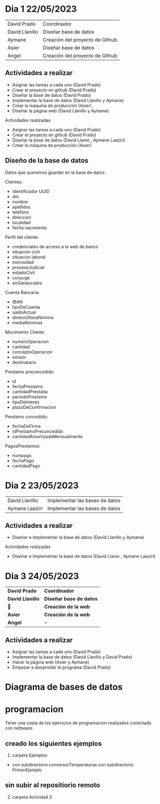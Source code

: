 # Dia 1                                   22/05/2023


<table>
  <tr>
   <td>David Prado 
   </td>
   <td>Coordinador
   </td>
  </tr>
  <tr>
   <td>David Llanillo
   </td>
   <td>Diseñar base de datos
   </td>
  </tr>
  <tr>
   <td>Aymane
   </td>
   <td>Creación del proyecto de Github
   </td>
  </tr>
  <tr>
   <td>Asier 
   </td>
   <td>Diseñar base de datos
   </td>
  </tr>
  <tr>
   <td>Angel
   </td>
   <td>Creación del proyecto de Github
   </td>
  </tr>
</table>



## Actividades a realizar 



* Asignar las tareas a cada uno (David Prado)
* Crear el proyecto en github (David Prado)
* Diseñar la base de datos (David Prado)
* Implementar la base de datos (David Llanillo y Aymane)
* Crear la máquina de producción (Asier)
* Diseñar la página web  (David Llanillo y Aymane)

Actividades realizadas



* Asignar las tareas a cada uno (David Prado)
* Crear el proyecto en github (David Prado)
* Diseñar la base de datos (David Llanio , Aymane Laaziri)
* Crear la máquina de producción (Asier)


## Diseño de la base de datos

Datos que queremos guardar en la base de datos:

Clientes:



* identificador UUID
* dni
* nombre
* apellidos
* telefono
* direccion
* localidad
* fecha nacimiento

Perfil del cliente:



* credenciales de acceso a la web de banco
* situacion civil
* situacion laboral
* morosidad
* procesoJudicial
* estadoCivil
* conyuge
* enGananciales

Cuenta Bancaria:



* IBAN
* tipoDeCuenta
* saldoActual
* dineroUltimaNomina
* mediaNominas

Movimiento Cliente:



* numeroOperacion
* cantidad
* conceptoOperacion
* emisor
* destinatario

Prestamo preconcedido:



* id
* fechaPrestamo
* cantidadPrestada
* periodoPrestamo
* tipoDeInteres
* plazoDeConfirmacion

Prestamo concedido:



* fechaDeFirma
* idPrestamoPreconcedido
* cantidadAmortizadaMensualmente

PagosPrestamos:



* numpago
* fechaPago
* cantidadPago


# Dia 2                                   23/05/2023


<table>
  <tr>
   <td>David Llanillo
   </td>
   <td>Implementar las bases de datos
   </td>
  </tr>
  <tr>
   <td>Aymane Laaziri
   </td>
   <td>Implementar las bases de datos
   </td>
  </tr>
</table>



## Actividades a realizar 



* Diseñar e Implementar la base de datos (David Llanillo y Aymane)

Actividades realizadas



* Diseñar e Implementar la base de datos (David Llanio , Aymane Laaziri)


# Dia 3	                               24/05/2023


<table>
  <tr>
   <td><strong>David Prado </strong>
   </td>
   <td><strong>Coordinador</strong>
   </td>
  </tr>
  <tr>
   <td><strong>David Llanillo</strong>
   </td>
   <td><strong>Diseñar base de datos</strong>
   </td>
  </tr>
  <tr>
   <td><strong></strong>
   </td>
   <td><strong>Creación de la web</strong>
   </td>
  </tr>
  <tr>
   <td><strong>Asier </strong>
   </td>
   <td><strong>Creación de la web</strong>
   </td>
  </tr>
  <tr>
   <td><strong>Angel</strong>
   </td>
   <td><strong>-</strong>
   </td>
  </tr>
</table>



## Actividades a realizar 



* Asignar las tareas a cada uno (David Prado)
* Implementar la base de datos (David Llanillo y David Prado)
* Hacer la página web (Asier y Aymane)
* Empezar a desarrollar el programa (David Prado)


# Diagrama de bases de datos


# programacion
Tener una copia de los ejercicios de programacion realizados
conectado con netbeans
## creado los siguientes ejemplos
1. carpeta Ejemplos
* con subdirectorio conversorTemperaturas
con subdirectorio PrimerEjemplo
## sin subir al repositiorio remoto
2. carpeta Actividad 3
